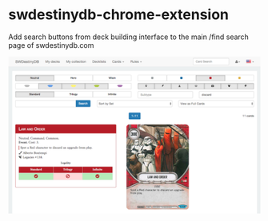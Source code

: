 # swdestinydb-chrome-extension
Add search buttons from deck building interface to the main /find search page of swdestinydb.com

![Search Buttons](preview.png)